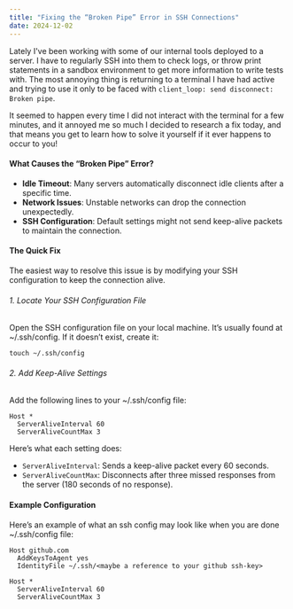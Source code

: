 ```yaml
---
title: "Fixing the “Broken Pipe” Error in SSH Connections"
date: 2024-12-02
---
```


Lately I've been working with some of our internal tools deployed to a server. I have to regularly SSH into them to 
check logs, or throw print statements in a sandbox environment to get more information to write tests with. The most
annoying thing is returning to a terminal I have had active and trying to use it only to be faced with 
`client_loop: send disconnect: Broken pipe`.

It seemed to happen every time I did not interact with the terminal for a few minutes, and it annoyed me so much I decided
to research a fix today, and that means you get to learn how to solve it yourself if it ever happens to occur to you!

#### What Causes the “Broken Pipe” Error?

- **Idle Timeout**: Many servers automatically disconnect idle clients after a specific time.
- **Network Issues**: Unstable networks can drop the connection unexpectedly.
- **SSH Configuration**: Default settings might not send keep-alive packets to maintain the connection.

#### The Quick Fix

The easiest way to resolve this issue is by modifying your SSH configuration to keep the connection alive.
###### 1.	Locate Your SSH Configuration File

Open the SSH configuration file on your local machine. It’s usually found at ~/.ssh/config. If it doesn’t exist, create it:
```
touch ~/.ssh/config
```

###### 	2.	Add Keep-Alive Settings
Add the following lines to your ~/.ssh/config file:
```
Host *
  ServerAliveInterval 60
  ServerAliveCountMax 3
```

Here’s what each setting does:
- `ServerAliveInterval`: Sends a keep-alive packet every 60 seconds.
- `ServerAliveCountMax`: Disconnects after three missed responses from the server (180 seconds of no response).

#### Example Configuration

Here’s an example of what an ssh config may look like when you are done ~/.ssh/config file:
```
Host github.com
  AddKeysToAgent yes
  IdentityFile ~/.ssh/<maybe a reference to your github ssh-key>
  
Host *
  ServerAliveInterval 60
  ServerAliveCountMax 3
```
